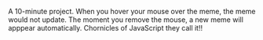 A 10-minute project. When you hover your mouse over the meme, the meme would not update. The moment you remove the mouse, a new meme will apppear automatically. Chornicles of JavaScript they call it!!
